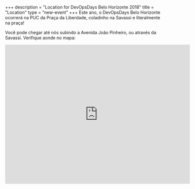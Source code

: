 +++
description = "Location for DevOpsDays Belo Horizonte 2018"
title = "Location"
type = "new-event"
+++
Este ano, o DevOpsDays Belo Horizonte ocorrerá na PUC da Praça da Liberdade, coladinho
na Savassi e literalmente na praça!

Você pode chegar até nós subindo a Avenida João Pinheiro, ou através da Savassi. Verifique aonde no mapa:
<br>

<iframe src="https://www.google.com/maps/embed?pb=!1m18!1m12!1m3!1d3750.7920401386104!2d-43.93812661381344!3d-19.93316642899578!2m3!1f0!2f0!3f0!3m2!1i1024!2i768!4f13.1!3m3!1m2!1s0xa699dc57d681cf%3A0x897f2f71ae2c8900!2sPUC+Minas+Unidade+Pra%C3%A7a+da+Liberdade!5e0!3m2!1spt-BR!2sbr!4v1535995317470" width="600" height="450" frameborder="0" style="border:0" allowfullscreen></iframe>

<!-- Uncomment this only if you have set the coordinates for your location in the config yaml. Get Latitude and Longitude of a Point: http://itouchmap.com/latlong.html -->
<!-- {{< event_map >}} -->